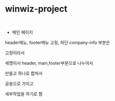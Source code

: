 # winwiz-project

​

- 메인 페이지 

header메뉴, footer메뉴 고정, 하단 company-info 부분은 

고정이라서 

세명이서 header, main,footer부분으로 나누어서 

만들고 하나로 합쳐서 

공용으로 가지고 

세부작업을 하기로 함 


​

​

​


​


​

​
